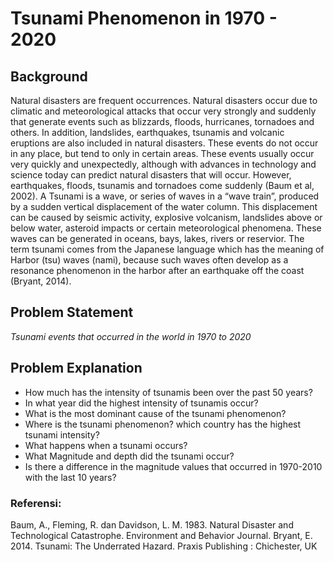 # Tsunami Phenomenon in 1970 - 2020

## Background
Natural disasters are frequent occurrences. Natural disasters occur due to climatic and meteorological attacks that occur very strongly and suddenly that generate events such as blizzards, floods, hurricanes, tornadoes and others. In addition, landslides, earthquakes, tsunamis and volcanic eruptions are also included in natural disasters. These events do not occur in any place, but tend to only in certain areas. These events usually occur very quickly and unexpectedly, although with advances in technology and science today can predict natural disasters that will occur. However, earthquakes, floods, tsunamis and tornadoes come suddenly (Baum et al, 2002). A Tsunami is a wave, or series of waves in a “wave train”, produced by a sudden vertical displacement of the water column. This displacement can be caused by seismic activity, explosive volcanism, landslides above or below water, asteroid impacts or certain meteorological phenomena. These waves can be generated in oceans, bays, lakes, rivers or reservior. The term tsunami comes from the Japanese language which has the meaning of Harbor (tsu) waves (nami), because such waves often develop as a resonance phenomenon in the harbor after an earthquake off the coast (Bryant, 2014).

## Problem Statement
*Tsunami events that occurred in the world in 1970 to 2020*

## Problem Explanation
- How much has the intensity of tsunamis been over the past 50 years?
- In what year did the highest intensity of tsunamis occur?
- What is the most dominant cause of the tsunami phenomenon?
- Where is the tsunami phenomenon? which country has the highest tsunami intensity?
- What happens when a tsunami occurs?
- What Magnitude and depth did the tsunami occur?
- Is there a difference in the magnitude values that occurred in 1970-2010 with the last 10 years?

### Referensi:
Baum, A., Fleming, R. dan Davidson, L. M. 1983. Natural Disaster and Technological Catastrophe. Environment and Behavior Journal.
Bryant, E. 2014. Tsunami: The Underrated Hazard. Praxis Publishing : Chichester, UK
